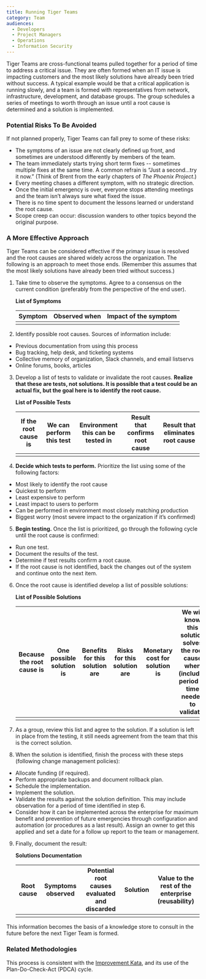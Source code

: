 ```yaml
---
title: Running Tiger Teams
category: Team
audiences:
  - Developers
  - Project Managers
  - Operations
  - Information Security
---
```


Tiger Teams are cross-functional teams pulled together for a period of time to address a critical issue. They are often formed when an IT issue is impacting customers and the most likely solutions have already been tried without success. A typical example would be that a critical application is running slowly, and a team is formed with representatives from network, infrastructure, development, and database groups.  The group schedules a series of meetings to worth through an issue until a root cause is determined and a solution is implemented.

### Potential Risks To Be Avoided ###

If not planned properly, Tiger Teams can fall prey to some of these risks:
* The symptoms of an issue are not clearly defined up front, and sometimes are understood differently by members of the team.
* The team immediately starts trying short term fixes -- sometimes multiple fixes at the same time. A common refrain is “Just a second...try it now.” (Think of Brent from the early chapters of _The Phoenix Project_.)
* Every meeting chases a different symptom, with no strategic direction.
* Once the initial emergency is over, everyone stops attending meetings and the team isn’t always sure what fixed the issue.
* There is no time spent to document the lessons learned or understand the root cause.
* Scope creep can occur: discussion wanders to other topics beyond the original purpose.

### A More Effective Approach ###

Tiger Teams can be considered effective if the primary issue is resolved and the root causes are shared widely across the organization. The following is an approach to meet those ends. (Remember this assumes that the most likely solutions have already been tried without success.)

1. Take time to observe the symptoms. Agree to a consensus on the current condition (preferably from the perspective of the end user).

    **List of Symptoms**

    | Symptom | Observed when | Impact of the symptom| 
    | ---- | ----- | -----|
    | | |

2. Identify possible root causes. Sources of information include:
  * Previous documentation from using this process
  * Bug tracking, help desk, and ticketing systems
  * Collective memory of organization, Slack channels, and email listservs
  * Online forums, books, articles
3. Develop a list of tests to validate or invalidate the root causes. **Realize that these are tests, not solutions. It is possible that a test could be an actual fix, but the goal here is to identify the root cause.** 

      **List of Possible Tests**

    | If the root cause is | We can perform this test | Environment this can be tested in | Result that confirms root cause | Result that eliminates root cause| 
    | ---- | ----- | ----- | ------| ------|
    | | | | |

4. **Decide which tests to perform.** Prioritize the list using some of the following factors:
  * Most likely to identify the root cause
  * Quickest to perform
  * Least expensive to perform
  * Least impact to users to perform
  * Can be performed in environment most closely matching production
  * Biggest worry (most severe impact to the organization if it’s confirmed)

5. **Begin testing.** Once the list is prioritized, go through the following cycle until the root cause is confirmed:
  * Run one test.
  * Document the results of the test.
  * Determine if test results confirm a root cause.
  * If the root cause is not identified, back the changes out of the system and continue onto the next item.

6. Once the root cause is identified develop a list of possible solutions:

      **List of Possible Solutions**

    | Because the root cause is | One possible solution is | Benefits for this solution are| Risks for this solution are| Monetary cost for solution is | We will know this solution solves the root cause when (includes period of time needed to validate) |
    | ---- | ----- | ----- |----- | ------| ---- |
    | | | | | |

7. As a group, review this list and agree to the solution. If a solution is left in place from the testing, it still needs agreement from the team that this is the correct solution. 

8. When the solution is identified, finish the process with these steps (following change management policies):
  * Allocate funding (if required).
  * Perform appropriate backups and document rollback plan.
  * Schedule the implementation.
  * Implement the solution.
  * Validate the results against the solution definition. This may include observation for a period of time identified in step 6.
  * Consider how it can be implemented across the enterprise for maximum benefit and prevention of future emergencies through configuration and automation (or procedures as a last result). Assign an owner to get this applied and set a date for a follow up report to the team or management.

9. Finally, document the result:

    **Solutions Documentation**

    | Root cause | Symptoms observed | Potential root causes evaluated and discarded | Solution | Value to the rest of the enterprise (reusability) |
    | ---- | ----- | ----- | ------| ---- |
    | | | | |


This information becomes the basis of a knowledge store to consult in the future before the next Tiger Team is formed.

### Related Methodologies

This process is consistent with the [Improvement Kata](http://www.methodsandtools.com/archive/toyotakata.php), and its use of the Plan-Do-Check-Act (PDCA) cycle. 
 






